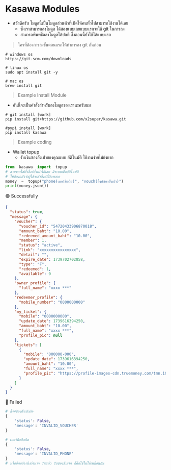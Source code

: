 # Kasawa Modules
- สวัสดีครับ โมดูลนี้เป็นโมดูลส่วนตัวที่เปิดให้คนทั้วไปสามารถใช้งานได้เลย
  - ซึ่งเราสามารถลงโมดูล ได้สองแบบเลยแบบแรกจะใช้ git ในการลง
  -  สามารถพิมพ์ชื่อลงโมดูลได้ปกติ ซึ่งตอนนี้ยังใช้ได้แบบแรก

> ใครที่ต้องการลงขั้นตอนแรกให้ทำการลง git กันก่อน
```
# windows os
https://git-scm.com/downloads

# linux os
sudo apt install git -y

# mac os
brew install git
````


> Example Install Module
 - อันนี้จะเป็นคำสั่งสำหรับลงโมดูลของเรานะครับผม
```
# git install [work]
pip install git+https://github.com/x2super/kasawa.git

#pypi install [work]
pip install kasawa
```

> Example coding 

- Wallet topup
  - รับเงินซองอั่งเปาของคุณแบบ อัติโนมัติ ใช้งานง่ายไม่ย่งยาก
```py 
from  kasawa  import  topup
# สามารถใส่ทั้งลิ้งค์อั่งเปาได้เลย มีระบบเช็คอัติโนมัติ
# ไม่ต้องกลัวว่าผู้ใช้จะส่งลิ้งค์ที่ผิดพลาด
money  =  topup("phone(เบอร์มือถือ)", "vouch(ลิ้งค์ซองอั่งเปา)")
print(money.json())
```
🟢 Successfully	
```json
{
  "status": true,
  "message": {
    "voucher": {
      "voucher_id": "54720433906870018",
      "amount_baht": "10.00",
      "redeemed_amount_baht": "10.00",
      "member": 1,
      "status": "active",
      "link": "xxxxxxxxxxxxxxxx",
      "detail": "",
      "expire_date": 1739702702858,
      "type": "F",
      "redeemed": 1,
      "available": 0
    },
    "owner_profile": {
      "full_name": "xxxx ***"
    },
    "redeemer_profile": {
      "mobile_number": "0000000000"
    },
    "my_ticket": {
      "mobile": "0000000000",
      "update_date": 1739616394250,
      "amount_baht": "10.00",
      "full_name": "xxxx ***",
      "profile_pic": null
    },
    "tickets": [
      {
        "mobile": "000000-000",
        "update_date": 1739616394250,
        "amount_baht": "10.00",
        "full_name": "xxxx ***",
        "profile_pic": "https://profile-images-cdn.truemoney.com/tmn.10043578308_0d14ec5919fa3bebc42dd754afeb5.jpg"
      }
    ]
  }
}
```
🔴 Failed
```py
# ลิ้งค์ซองอั่งเปาผิด
{
	'status': False, 
	'message': 'INVALID_VOUCHER'
}

# เบอร์มือถือผิด
{
	'status': False, 
	'message': 'INVALID_PHONE'
}
# หรืออีกอย่างนึงถ้าหาก รันแล้ว รับซองช้ามาก ก็คือใช้ไม่ได้เหมือนกัน
```

